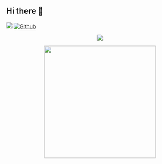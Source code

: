 ## Hi there 👋
![](https://visitor-badge.laobi.icu/badge?page_id=Ravensoft128.Ravensoft128)
[![Github](https://img.shields.io/github/followers/Ravensoft128?label=Followers&logo=Github)](https://github.com/Ravensoft128)

<p align="center">
  <img src="https://user-images.githubusercontent.com/85295120/144730654-dfebff3d-d234-4f17-ba90-97055b04f569.gif">
</p>

<div align="center">
  <img width="300" src="https://user-images.githubusercontent.com/85295120/133867507-11babff1-23fa-4e25-b1cd-a8a84c7a31fc.png">


